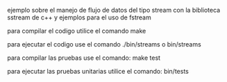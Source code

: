 ejemplo sobre el manejo de flujo de datos del tipo stream con la biblioteca sstream de c++ y ejemplos para el uso de fstream  

para compilar el codigo utilice el comando make

para ejecutar el codigo use el comando ./bin/streams o bin/streams

para compilar las pruebas use el comando: make test

para ejecutar las pruebas unitarias utilice el comando: bin/tests